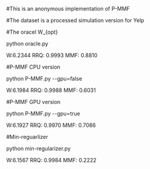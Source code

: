 #This is an anonymous implementation of P-MMF

#The dataset is a processed simulation version for Yelp

#The oracel W_{opt}

python oracle.py

W:6.2344 RRQ: 0.9993 MMF: 0.8810

#P-MMF CPU version

python P-MMF.py --gpu=false

W:6.1984 RRQ: 0.9988 MMF: 0.6031

#P-MMF GPU version

python P-MMF.py --gpu=true

W:6.1927 RRQ: 0.9970 MMF: 0.7086

#Min-reguarlizer

python min-regularizer.py

W:6.1567 RRQ: 0.9984 MMF: 0.2222
